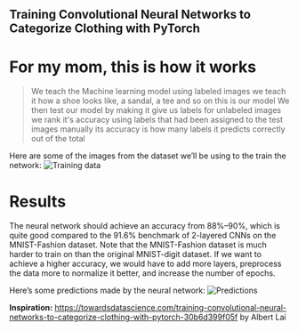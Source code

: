 ## Training Convolutional Neural Networks to Categorize Clothing with PyTorch

# For my mom, this is how it works
> We teach the Machine learning model using labeled images
> we teach it how a shoe looks like, a sandal, a tee and so on
> this is our model
> We then test our model by making it give us labels for unlabeled images
> we rank it's accuracy using labels that had been assigned to the test images manually
> its accuracy is how many labels it predicts correctly out of the total


Here are some of the images from the dataset we’ll be using to the train the network:
![Training data](https://cdn-images-1.medium.com/max/800/1*GLzztrL9GinZLuAzlhU8Fw.png)


# Results
The neural network should achieve an accuracy from 88%–90%, which is quite good compared to the 91.6% benchmark of 2-layered CNNs on the MNIST-Fashion dataset. Note that the MNIST-Fashion dataset is much harder to train on than the original MNIST-digit dataset. If we want to achieve a higher accuracy, we would have to add more layers, preprocess the data more to normalize it better, and increase the number of epochs.


Here’s some predictions made by the neural network:
![Predictions](https://cdn-images-1.medium.com/max/800/1*7vrz-IiO9C4rE5R0GQl7sA.png)


**Inspiration:** https://towardsdatascience.com/training-convolutional-neural-networks-to-categorize-clothing-with-pytorch-30b6d399f05f by Albert Lai